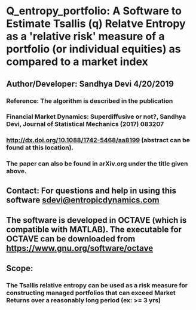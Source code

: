 # Q_entropy_portfolio: A Software to Estimate Tsallis (q) Relatve Entropy as a 'relative risk' measure of a portfolio (or individual equities) as compared to a market index

## Author/Developer:     Sandhya Devi     4/20/2019
### Reference: The algorithm is described in the publication
### Financial Market Dynamics: Superdiffusive or not?,  Sandhya Devi, Journal of Statistical Mechanics (2017) 083207
### http://dx.doi.org/10.1088/1742-5468/aa8199 (abstract can be found at this location).
### The paper can also be found in arXiv.org under the title given above. 
##  Contact: For questions and help in using this software sdevi@entropicdynamics.com

## The software is developed in OCTAVE (which is compatible with MATLAB). The executable for OCTAVE can be downloaded from https://www.gnu.org/software/octave


## Scope: 
### The Tsallis relative entropy can be used as a risk measure for constructing managed portfolios that can exceed Market Returns over a reasonably long period (ex:  >= 3 yrs)
